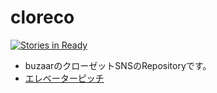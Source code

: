 cloreco
=======
[![Stories in Ready](https://badge.waffle.io/aiit-enpit/cloreco.svg?label=ready&title=Ready)](http://waffle.io/aiit-enpit/cloreco)

* buzaarのクローゼットSNSのRepositoryです。  
* [エレベーターピッチ](https://github.com/aiit-enpit/cloreco/wiki/elevator-pitch) 
